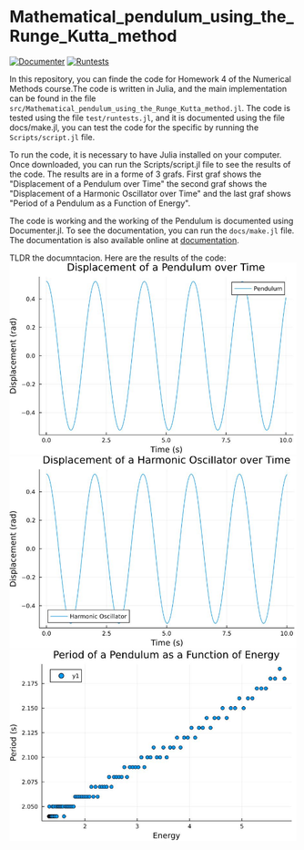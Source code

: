 # Mathematical_pendulum_using_the_Runge_Kutta_method

[![Documenter](https://github.com/lovc21/Mathematical_pendulum_using_the_Runge_Kutta_method.jl/actions/workflows/Documenter.yml/badge.svg)](https://github.com/lovc21/Mathematical_pendulum_using_the_Runge_Kutta_method.jl/actions/workflows/Documenter.yml)
[![Runtests](https://github.com/lovc21/Mathematical_pendulum_using_the_Runge_Kutta_method.jl/actions/workflows/Runtests.yml/badge.svg)](https://github.com/lovc21/Mathematical_pendulum_using_the_Runge_Kutta_method.jl/actions/workflows/Runtests.yml)

In this repository, you can finde the code for Homework 4 of the Numerical Methods course.The code is written in Julia, and the main implementation can be found in the file `src/Mathematical_pendulum_using_the_Runge_Kutta_method.jl`. The code is tested using the file `test/runtests.jl`, and it is documented using the file docs/make.jl, you can test the code for the specific by running the `Scripts/script.jl` file.

To run the code, it is necessary to have Julia installed on your computer. Once downloaded, you can run the Scripts/script.jl file to see the results of the code. The results are in a forme of 3 grafs. First graf shows the "Displacement of a Pendulum over Time" the second graf shows the "Displacement of a Harmonic Oscillator over Time" and the last graf shows "Period of a Pendulum as a Function of Energy".

The code is working and the working of the Pendulum is documented using Documenter.jl. To see the documentation, you can run the `docs/make.jl` file. The documentation is also available online at [documentation](https://lovc21.github.io/Mathematical_pendulum_using_the_Runge_Kutta_method.jl/dev/).

TLDR the documntacion. 
Here are the results of the code: 
<img title="Displacement of a Pendulum over Time" alt="Alt text" src=".\images\Displacement of a Pendulum over Time.JPG">
<img title="Displacement of a Harmonic Oscillator over Time" alt="Alt text" src=".\images\Displacement of a Harmonic Oscillator over Time.JPG">
<img title="Period of a Pendulum as a Function of Energy" alt="Alt text" src=".\images\Period of a Pendulum as a Function of Energy.JPG">

